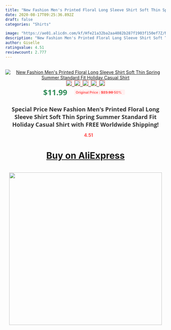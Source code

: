 ```yaml
---
title: "New Fashion Men's Printed Floral Long Sleeve Shirt Soft Thin Spring Summer Standard Fit Holiday Casual Shirt"
date: 2020-08-17T09:25:36.892Z
draft: false
categories: "Shirts"

image: "https://ae01.alicdn.com/kf/Hfe21a32ba2aa4082b287f1903f150ef7Z/New-Fashion-Men-s-Printed-Floral-Long-Sleeve-Shirt-Soft-Thin-Spring-Summer-Standard-Fit-Holiday.jpg"
description: "New Fashion Men's Printed Floral Long Sleeve Shirt Soft Thin Spring Summer Standard Fit Holiday Casual Shirt"
author: Giselle
ratingvalue: 4.51
reviewcount: 2.777
---
```

<br>
<div style="text-align: center;">
<a href="https://s.click.aliexpress.com/e/_9gnpCv" target="_blank" rel="nofollow noopener noreferrer"><img alt="New Fashion Men's Printed Floral Long Sleeve Shirt Soft Thin Spring Summer Standard Fit Holiday Casual Shirt" class="magnifier-image" src="https://ae01.alicdn.com/kf/Hfe21a32ba2aa4082b287f1903f150ef7Z/New-Fashion-Men-s-Printed-Floral-Long-Sleeve-Shirt-Soft-Thin-Spring-Summer-Standard-Fit-Holiday.jpg_640x640.jpg">
<br>
<img style="border:1px solid salmon" src="https://ae01.alicdn.com/kf/Hfe21a32ba2aa4082b287f1903f150ef7Z/New-Fashion-Men-s-Printed-Floral-Long-Sleeve-Shirt-Soft-Thin-Spring-Summer-Standard-Fit-Holiday.jpg_120x120.jpg">&nbsp;&nbsp;<img style="border:1px solid salmon" src="https://ae01.alicdn.com/kf/H67400b948909462a9e098167c713ce2bA/New-Fashion-Men-s-Printed-Floral-Long-Sleeve-Shirt-Soft-Thin-Spring-Summer-Standard-Fit-Holiday.jpg_120x120.jpg">&nbsp;&nbsp;<img style="border:1px solid salmon" src="https://ae01.alicdn.com/kf/Ha228ac1eb22d436f87df67e36bdcd381t/New-Fashion-Men-s-Printed-Floral-Long-Sleeve-Shirt-Soft-Thin-Spring-Summer-Standard-Fit-Holiday.jpg_120x120.jpg">&nbsp;&nbsp;<img style="border:1px solid salmon" src="https://ae01.alicdn.com/kf/Ha183759df0bf4222912a3df9e64a1d7eh/New-Fashion-Men-s-Printed-Floral-Long-Sleeve-Shirt-Soft-Thin-Spring-Summer-Standard-Fit-Holiday.jpg_120x120.jpg">&nbsp;&nbsp;<img style="border:1px solid salmon" src="https://ae01.alicdn.com/kf/Hbe6553567322426da1d4e32686bd7e68U/New-Fashion-Men-s-Printed-Floral-Long-Sleeve-Shirt-Soft-Thin-Spring-Summer-Standard-Fit-Holiday.jpg_120x120.jpg"></a></div><br0>
<div style="text-align: center;"><span style="background-color: white; border: 0px; box-sizing: border-box; color: seagreen; display: inline-block; font-family: &quot;open sans&quot; , &quot;arial&quot; , &quot;helvetica&quot; , sans-serif , &quot;heiti&quot;; font-size: 24px; font-stretch: inherit; font-weight: 700; line-height: inherit; margin: 0px 10px 0px 0px; padding: 0px; vertical-align: middle;">$11.99 </span>
<span style="background: rgb(255 , 241 , 241); border-radius: 3px; border: 0px; box-sizing: border-box; color: #ff4747; display: inline-block; font-family: inherit; font-size: 12px; font-stretch: inherit; font-style: inherit; font-variant: inherit; font-weight: 600; line-height: inherit; margin: 0px; padding: 2px 5px; transform: scale(0.9); vertical-align: middle;">Original Price : <b style="text-decoration: line-through;">$23.98 </b> 50%&nbsp;&nbsp;</span></div>
<h1 style="color: #333333; display: inline-block; font-family: &quot;open sans&quot; , &quot;arial&quot; , &quot;helvetica&quot; , sans-serif , &quot;heiti&quot;; font-size: 18px; font-stretch: inherit; font-weight: 700; text-align: center;">Special Price New Fashion Men's Printed Floral Long Sleeve Shirt Soft Thin Spring Summer Standard Fit Holiday Casual Shirt with FREE Worldwide Shipping!</h1>
<div style="color: #ff4747; text-align: center;">
<img src="https://4.bp.blogspot.com/-M0ZcTcb-5uY/XleCXlxnR4I/AAAAAAAAAEc/OrjgMkXV1oMQFaCRZj5HQwOCBcu3w1FegCPcBGAYYCw/s1600/star.png" style="height: 15px;">&nbsp;<b>4.51</b></div>
<div class="button_cont" align="center"><a class="buynow_a" href="https://s.click.aliexpress.com/e/_9gnpCv" target="_blank" rel="nofollow noopener noreferrer"><H1>Buy on AliExpress</H1></a></div><br>
<div class="separator" style="clear: both; text-align: center;">
<img src="https://lh3.googleusercontent.com/-pTy5HemUv9M/XlePHvY0dAI/AAAAAAAAAE4/0nX5iRUoIWY8eMW9Dpxeirr157OZliDIgCLcBGAsYHQ/s1600/badge.gif" width="480">
</div>
